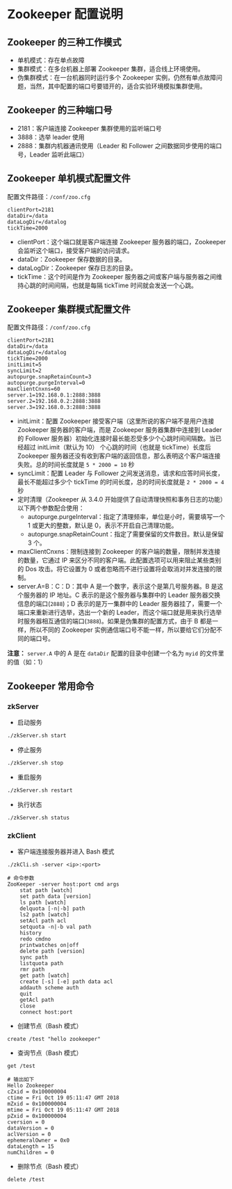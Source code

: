 # Zookeeper 配置说明

## Zookeeper 的三种工作模式

- 单机模式：存在单点故障
- 集群模式：在多台机器上部署 Zookeeper 集群，适合线上环境使用。
- 伪集群模式：在一台机器同时运行多个 Zookeeper 实例，仍然有单点故障问题，当然，其中配置的端口号要错开的，适合实验环境模拟集群使用。

## Zookeeper 的三种端口号

- 2181：客户端连接 Zookeeper 集群使用的监听端口号
- 3888：选举 leader 使用
- 2888：集群内机器通讯使用（Leader 和 Follower 之间数据同步使用的端口号，Leader 监听此端口）

## Zookeeper 单机模式配置文件

配置文件路径：`/conf/zoo.cfg`

```properties
clientPort=2181
dataDir=/data
dataLogDir=/datalog
tickTime=2000
```

- clientPort：这个端口就是客户端连接 Zookeeper 服务器的端口，Zookeeper 会监听这个端口，接受客户端的访问请求。
- dataDir：Zookeeper 保存数据的目录。
- dataLogDir：Zookeeper 保存日志的目录。
- tickTime：这个时间是作为 Zookeeper 服务器之间或客户端与服务器之间维持心跳的时间间隔，也就是每隔 tickTime 时间就会发送一个心跳。

## Zookeeper 集群模式配置文件

配置文件路径：`/conf/zoo.cfg`

```properties
clientPort=2181
dataDir=/data
dataLogDir=/datalog
tickTime=2000
initLimit=5
syncLimit=2
autopurge.snapRetainCount=3
autopurge.purgeInterval=0
maxClientCnxns=60
server.1=192.168.0.1:2888:3888
server.2=192.168.0.2:2888:3888
server.3=192.168.0.3:2888:3888
```

- initLimit：配置 Zookeeper 接受客户端（这里所说的客户端不是用户连接 Zookeeper 服务器的客户端，而是 Zookeeper 服务器集群中连接到 Leader 的 Follower 服务器）初始化连接时最长能忍受多少个心跳时间间隔数。当已经超过 initLimit（默认为 10） 个心跳的时间（也就是 tickTime）长度后 Zookeeper 服务器还没有收到客户端的返回信息，那么表明这个客户端连接失败。总的时间长度就是 `5 * 2000 = 10` 秒
- syncLimit：配置 Leader 与 Follower 之间发送消息，请求和应答时间长度，最长不能超过多少个 tickTime 的时间长度，总的时间长度就是 `2 * 2000 = 4` 秒
- 定时清理（Zookeeper 从 3.4.0 开始提供了自动清理快照和事务日志的功能）以下两个参数配合使用：
  - autopurge.purgeInterval：指定了清理频率，单位是小时，需要填写一个 1 或更大的整数，默认是 0，表示不开启自己清理功能。
  - autopurge.snapRetainCount：指定了需要保留的文件数目。默认是保留 3 个。
- maxClientCnxns：限制连接到 Zookeeper 的客户端的数量，限制并发连接的数量，它通过 IP 来区分不同的客户端。此配置选项可以用来阻止某些类别的 Dos 攻击。将它设置为 0 或者忽略而不进行设置将会取消对并发连接的限制。
- server.A=B：C：D：其中 A 是一个数字，表示这个是第几号服务器。B 是这个服务器的 IP 地址。C 表示的是这个服务器与集群中的 Leader 服务器交换信息的端口(`2888`)；D 表示的是万一集群中的 Leader 服务器挂了，需要一个端口来重新进行选举，选出一个新的 Leader，而这个端口就是用来执行选举时服务器相互通信的端口(`3888`)。如果是伪集群的配置方式，由于 B 都是一样，所以不同的 Zookeeper 实例通信端口号不能一样，所以要给它们分配不同的端口号。

**注意：** `server.A` 中的 A 是在 `dataDir` 配置的目录中创建一个名为 `myid` 的文件里的值（如：1）

## Zookeeper 常用命令

### zkServer

- 启动服务

```bash
./zkServer.sh start
```

- 停止服务

```bash
./zkServer.sh stop
```

- 重启服务

```bash
./zkServer.sh restart
```

- 执行状态

```bash
./zkServer.sh status
```

### zkClient

- 客户端连接服务器并进入 Bash 模式

```text
./zkCli.sh -server <ip>:<port>

# 命令参数
ZooKeeper -server host:port cmd args
	stat path [watch]
	set path data [version]
	ls path [watch]
	delquota [-n|-b] path
	ls2 path [watch]
	setAcl path acl
	setquota -n|-b val path
	history 
	redo cmdno
	printwatches on|off
	delete path [version]
	sync path
	listquota path
	rmr path
	get path [watch]
	create [-s] [-e] path data acl
	addauth scheme auth
	quit 
	getAcl path
	close 
	connect host:port
```

- 创建节点（Bash 模式）

```text
create /test "hello zookeeper"
```

- 查询节点（Bash 模式）

```text
get /test

# 输出如下
Hello Zookeeper
cZxid = 0x100000004
ctime = Fri Oct 19 05:11:47 GMT 2018
mZxid = 0x100000004
mtime = Fri Oct 19 05:11:47 GMT 2018
pZxid = 0x100000004
cversion = 0
dataVersion = 0
aclVersion = 0
ephemeralOwner = 0x0
dataLength = 15
numChildren = 0
```

- 删除节点（Bash 模式）

```text
delete /test
```